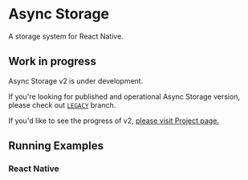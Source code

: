 # Async Storage

A storage system for React Native.

## Work in progress

Async Storage v2 is under development.

If you're looking for published and operational Async Storage version, please check out [`LEGACY`](https://github.com/react-native-community/async-storage/tree/LEGACY) branch.

If you'd like to see the progress of v2, [please visit Project page.](https://github.com/react-native-community/async-storage/projects/1) 

## Running Examples

### React Native


